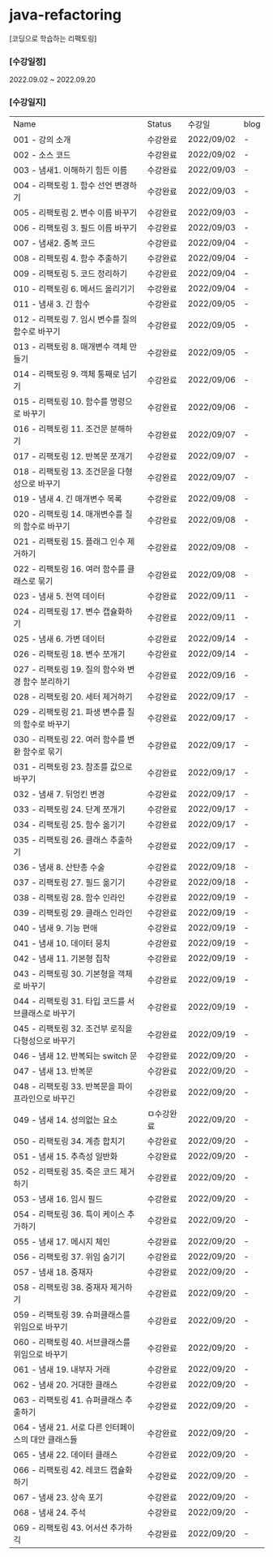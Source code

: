# java-refactoring
[코딩으로 학습하는 리팩토링]
### [수강일정]
2022.09.02 ~ 2022.09.20
   
### [수강일지]
| | | | |
|-|-|-|-|
|Name|Status|수강일|blog|
|001 - 강의 소개|수강완료|2022/09/02|-|
|002 - 소스 코드|수강완료|2022/09/02|-|
|003 - 냄새1. 이해하기 힘든 이름|수강완료|2022/09/03|-|
|004 - 리팩토링 1. 함수 선언 변경하기|수강완료|2022/09/03|-|
|005 - 리팩토링 2. 변수 이름 바꾸기|수강완료|2022/09/03|-|
|006 - 리팩토링 3. 필드 이름 바꾸기|수강완료|2022/09/03|-|
|007 - 냄새2. 중복 코드|수강완료|2022/09/04|-|
|008 - 리팩토링 4. 함수 추출하기|수강완료|2022/09/04|-|
|009 - 리팩토링 5. 코드 정리하기|수강완료|2022/09/04|-|
|010 - 리팩토링 6. 메서드 올리기기|수강완료|2022/09/04|-|
|011 - 냄새 3. 긴 함수|수강완료|2022/09/05|-|
|012 - 리팩토링 7. 임시 변수를 질의 함수로 바꾸기|수강완료|2022/09/05|-|
|013 - 리팩토링 8. 매개변수 객체 만들기|수강완료|2022/09/05|-|
|014 - 리팩토링 9. 객체 통째로 넘기기|수강완료|2022/09/06|-|
|015 - 리팩토링 10. 함수를 명령으로 바꾸기|수강완료|2022/09/06|-|
|016 - 리팩토링 11. 조건문 분해하기|수강완료|2022/09/07|-|
|017 - 리팩토링 12. 반복문 쪼개기|수강완료|2022/09/07|-|
|018 - 리팩토링 13. 조건문을 다형성으로 바꾸기|수강완료|2022/09/07|-|
|019 - 냄새 4. 긴 매개변수 목록|수강완료|2022/09/08|-|
|020 - 리팩토링 14. 매개변수를 질의 함수로 바꾸기|수강완료|2022/09/08|-|
|021 - 리팩토링 15. 플래그 인수 제거하기|수강완료|2022/09/08|-|
|022 - 리팩토링 16. 여러 함수를 클래스로 묶기|수강완료|2022/09/08|-|
|023 - 냄새 5. 전역 데이터|수강완료|2022/09/11|-|
|024 - 리팩토링 17. 변수 캡슐화하기|수강완료|2022/09/11|-|
|025 - 냄새 6. 가변 데이터|수강완료|2022/09/14|-|
|026 - 리팩토링 18. 변수 쪼개기|수강완료|2022/09/14|-|
|027 - 리팩토링 19. 질의 함수와 변경 함수 분리하기|수강완료|2022/09/16|-|
|028 - 리팩토링 20. 세터 제거하기|수강완료|2022/09/17|-|
|029 - 리팩토링 21. 파생 변수를 질의 함수로 바꾸기|수강완료|2022/09/17|-|
|030 - 리팩토링 22. 여러 함수를 변환 함수로 묶기|수강완료|2022/09/17|-|
|031 - 리팩토링 23. 참조를 값으로 바꾸기|수강완료|2022/09/17|-|
|032 - 냄새 7. 뒤엉킨 변경|수강완료|2022/09/17|-|
|033 - 리팩토링 24. 단계 쪼개기|수강완료|2022/09/17|-|
|034 - 리팩토링 25. 함수 옮기기|수강완료|2022/09/17|-|
|035 - 리팩토링 26. 클래스 추출하기|수강완료|2022/09/17|-|
|036 - 냄새 8. 산탄총 수술|수강완료|2022/09/18|-|
|037 - 리팩토링 27. 필드 옮기기|수강완료|2022/09/18|-|
|038 - 리팩토링 28. 함수 인라인|수강완료|2022/09/19|-|
|039 - 리팩토링 29. 클래스 인라인|수강완료|2022/09/19|-|
|040 - 냄새 9. 기능 편애|수강완료|2022/09/19|-|
|041 - 냄새 10. 데이터 뭉치|수강완료|2022/09/19|-|
|042 - 냄새 11. 기본형 집착|수강완료|2022/09/19|-|
|043 - 리팩토링 30. 기본형을 객체로 바꾸기|수강완료|2022/09/19|-|
|044 - 리팩토링 31. 타입 코드를 서브클래스로 바꾸기|수강완료|2022/09/19|-|
|045 - 리팩토링 32. 조건부 로직을 다형성으로 바꾸기|수강완료|2022/09/19|-|
|046 - 냄새 12. 반복되는 switch 문|수강완료|2022/09/20|-|
|047 - 냄새 13. 반복문|수강완료|2022/09/20|-|
|048 - 리팩토링 33. 반복문을 파이프라인으로 바꾸긴|수강완료|2022/09/20|-|
|049 - 냄새 14. 성의없는 요소|ㅁ수강완료|2022/09/20|-|
|050 - 리팩토링 34. 계층 합치기|수강완료|2022/09/20|-|
|051 - 냄새 15. 추측성 일반화|수강완료|2022/09/20|-|
|052 - 리팩토링 35. 죽은 코드 제거하기|수강완료|2022/09/20|-|
|053 - 냄새 16. 임시 필드|수강완료|2022/09/20|-|
|054 - 리팩토링 36. 특이 케이스 추가하기|수강완료|2022/09/20|-|
|055 - 냄새 17. 메시지 체인|수강완료|2022/09/20|-|
|056 - 리팩토링 37. 위임 숨기기|수강완료|2022/09/20|-|
|057 - 냄새 18. 중재자|수강완료|2022/09/20|-|
|058 - 리팩토링 38. 중재자 제거하기|수강완료|2022/09/20|-|
|059 - 리팩토링 39. 슈퍼클래스를 위임으로 바꾸기|수강완료|2022/09/20|-|
|060 - 리팩토링 40. 서브클래스를 위임으로 바꾸기|수강완료|2022/09/20|-|
|061 - 냄새 19. 내부자 거래|수강완료|2022/09/20|-|
|062 - 냄새 20. 거대한 클래스|수강완료|2022/09/20|-|
|063 - 리팩토링 41. 슈퍼클래스 추출하기|수강완료|2022/09/20|-|
|064 - 냄새 21. 서로 다른 인터페이스의 대안 클래스들|수강완료|2022/09/20|-|
|065 - 냄새 22. 데이터 클래스|수강완료|2022/09/20|-|
|066 - 리팩토링 42. 레코드 캡슐화하기|수강완료|2022/09/20|-|
|067 - 냄새 23. 상속 포기|수강완료|2022/09/20|-|
|068 - 냄새 24. 주석|수강완료|2022/09/20|-|
|069 - 리팩토링 43. 어서션 추가하긱|수강완료|2022/09/20|-|
